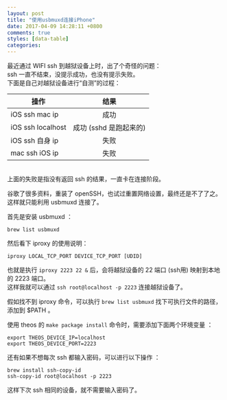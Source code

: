 ```yaml
---
layout: post
title: "使用usbmuxd连接iPhone"
date: 2017-04-09 14:28:11 +0800
comments: true
styles: [data-table]
categories: 
---
```


最近通过 WIFI ssh 到越狱设备上时，出了个奇怪的问题： <br>
ssh 一直不结束，没提示成功，也没有提示失败。<br>
下面是自己对越狱设备进行“自测”的过程：

| 操作           |    结果     |
| ------------- |:-------------:|
| iOS ssh mac ip          | 成功 |
| iOS ssh localhost          | 成功 (sshd 是跑起来的)|
| iOS ssh 自身 ip          | 失败 |
| mac ssh iOS ip           | 失败 |

<br>
上面的失败是指没有返回 ssh 的结果，一直卡在连接阶段。

<!--more-->

谷歌了很多资料，重装了 openSSH，也试过重置网络设置，最终还是不了了之。这样就只能利用 usbmuxd 连接了。

首先是安装 usbmuxd ：

```
brew list usbmuxd
```

然后看下 iproxy 的使用说明：

```
iproxy LOCAL_TCP_PORT DEVICE_TCP_PORT [UDID]
```

也就是执行 `iproxy 2223 22 &` 后，会将越狱设备的 22 端口 (ssh用) 映射到本地的 2223 端口。 <br>
这样我就可以通过 `ssh root@localhost -p 2223` 连接越狱设备了。

假如找不到 iproxy 命令，可以执行 `brew list usbmuxd` 找下可执行文件的路径，添加到 $PATH 。

使用 theos 的 `make package install` 命令时，需要添加下面两个环境变量 ：

```
export THEOS_DEVICE_IP=localhost
export THEOS_DEVICE_PORT=2223
```

还有如果不想每次 ssh 都输入密码，可以进行以下操作 ：

```
brew install ssh-copy-id
ssh-copy-id root@localhost -p 2223
```

这样下次 ssh 相同的设备，就不需要输入密码了。

